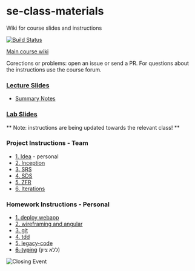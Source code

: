 # se-class-materials
Wiki for course slides and instructions 

[![Build Status](https://travis-ci.com/jce-il/se-class-materials.svg?token=A32fEPgKUvjwnDqzT4qn&branch=master)](https://travis-ci.com/jce-il/se-class-materials)

[Main course wiki](https://github.com/jce-il/se-class/wiki)

Corections or problems: open an issue or send a PR. For questions about the instructions use the course forum.

### [Lecture Slides](lecture/)
- [Summary Notes](https://github.com/jce-il/se-class-materials/tree/master/notes)

### [Lab Slides](lab/)

** Note: instructions are being updated towards the relevant class! **

### Project Instructions - Team
  - [1. Idea](docs/team/proj1-idea.md) - personal
  - [2. Inception](docs/team/proj2-inception.md)
  - [3. SRS](docs/team/proj3-srs.md)
  - [4. SDS](docs/team/proj4-sds.md)
  - [5. ZFR](docs/team/proj5-zfr.md)
  - [6. Iterations](docs/team/proj6-iterations.md)

### Homework Instructions - Personal
  - [1. deploy webapp](docs/personal/hw1-deploy-webapp.md)
  - [2. wireframing and angular](docs/personal/hw2-wireframing-angular.md)
  - [3. git](docs/personal/hw3-git.md)
  - [4. tdd](docs/personal/hw4-tdd.md)
  - [5. legacy-code](docs/personal/hw5-legacy.md)
  - ~~[6. typing](docs/personal/hw6-typing.md)~~ (ללא ציון) 


![Closing Event](https://github.com/jce-il/se-class-materials/blob/master/event.jpg?raw=true)

<!-- <object data="/blob/master/invitation.pdf" type="application/pdf" width="100%" height="100%"> -->
